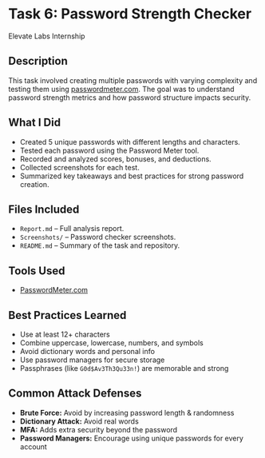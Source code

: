 # Task 6: Password Strength Checker

Elevate Labs Internship

## Description

This task involved creating multiple passwords with varying complexity and testing them using [passwordmeter.com](https://www.passwordmeter.com). The goal was to understand password strength metrics and how password structure impacts security.

## What I Did

- Created 5 unique passwords with different lengths and characters.
- Tested each password using the Password Meter tool.
- Recorded and analyzed scores, bonuses, and deductions.
- Collected screenshots for each test.
- Summarized key takeaways and best practices for strong password creation.

## Files Included

- `Report.md` – Full analysis report.
- `Screenshots/` – Password checker screenshots.
- `README.md` – Summary of the task and repository.

## Tools Used

- [PasswordMeter.com](https://passwordmeter.com)

## Best Practices Learned

- Use at least 12+ characters
- Combine uppercase, lowercase, numbers, and symbols
- Avoid dictionary words and personal info
- Use password managers for secure storage
- Passphrases (like `G0d$Av3Th3Qu33n!`) are memorable and strong

## Common Attack Defenses

- **Brute Force:** Avoid by increasing password length & randomness
- **Dictionary Attack:** Avoid real words
- **MFA:** Adds extra security beyond the password
- **Password Managers:** Encourage using unique passwords for every account
